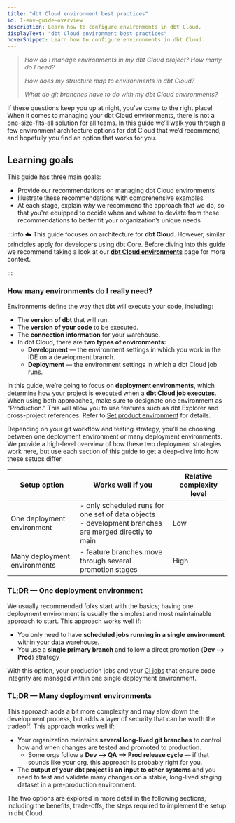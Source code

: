```yaml
---
title: "dbt Cloud environment best practices"
id: 1-env-guide-overview
description: Learn how to configure environments in dbt Cloud.
displayText: "dbt Cloud environment best practices"
hoverSnippet: Learn how to configure environments in dbt Cloud.
---
```


> *How do I manage environments in my dbt Cloud project? How many do I need?*
>
> *How does my <Term id="data-warehouse" /> structure map to environments in dbt Cloud?*
>
> *What do git branches have to do with my dbt Cloud environments?*
>

If these questions keep you up at night, you’ve come to the right place! When it comes to managing your dbt Cloud environments, there is not a one-size-fits-all solution for all teams. In this guide we’ll walk you through a few environment architecture options for dbt Cloud that we’d recommend, and hopefully you find an option that works for you.

## Learning goals

This guide has three main goals:

- Provide our recommendations on managing dbt Cloud environments
- Illustrate these recommendations with comprehensive examples
- At each stage, explain *why* we recommend the approach that we do, so that you're equipped to decide when and where to deviate from these recommendations to better fit your organization’s unique needs

:::info
☁️ This guide focuses on architecture for **dbt Cloud**. However, similar principles apply for developers using dbt Core. Before diving into this guide we recommend taking a look at our **[dbt Cloud environments](/docs/dbt-cloud-environments)** page for more context.

:::

### How many environments do I really need?

Environments define the way that dbt will execute your code, including:

- The **version of dbt** that will run.
- The **version of your code** to be executed.
- The **connection information** for your warehouse.
- In dbt Cloud, there are **two types of environments:**
  - **Development** — the environment settings in which you work in the IDE on a development branch.
  - **Deployment** — the environment settings in which a dbt Cloud job runs.

In this guide, we’re going to focus on **deployment environments**, which determine how your project is executed when a **dbt Cloud job executes**. When using both approaches, make sure to designate one environment as "Production." This will allow you to use features such as dbt Explorer and cross-project references. Refer to [Set product environment](/docs/deploy/deploy-environments#set-as-production-environment-beta) for details.

Depending on your git workflow and testing strategy, you'll be choosing between one deployment environment or many deployment environments. We provide a high-level overview of how these two deployment strategies work here, but use each section of this guide to get a deep-dive into how these setups differ. 

| Setup option | Works well if you | Relative complexity level  |
| --- | --- | --- |
| One deployment environment | - only scheduled runs for one set of data objects <br /> - development branches are merged directly to main | Low |
| Many deployment environments | - feature branches move through several promotion stages | High |

### TL;DR — One deployment environment

We usually recommended folks start with the basics; having one deployment environment is usually the simplest and most maintainable approach to start. This approach works well if:

- You only need to have **scheduled jobs running in a single environment** within your data warehouse.
- You use a **single primary branch** and follow a direct promotion (**Dev —> Prod**) strategy

With this option, your production jobs and your [CI jobs](/docs/deploy/continuous-integration) that ensure code integrity are managed within one single deployment environment.

### TL;DR — Many deployment environments
This approach adds a bit more complexity and may slow down the development process, but adds a layer of security that can be worth the tradeoff. This approach works well if:

- Your organization maintains **several long-lived git branches** to control how and when changes are tested and promoted to production.
  - Some orgs follow a **Dev —> QA —>  Prod release cycle** — if that sounds like your org, this approach is probably right for you.
- The **output of your dbt project is an input to other systems** and you need to test and validate many changes on a stable, long-lived staging dataset in a pre-production environment.

The two options are explored in more detail in the following sections, including the benefits, trade-offs, the steps required to implement the setup in dbt Cloud.
